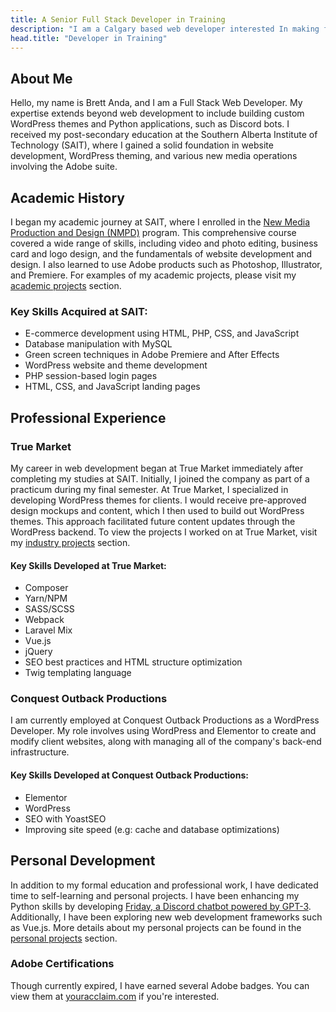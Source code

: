 ```yaml
---
title: A Senior Full Stack Developer in Training
description: "I am a Calgary based web developer interested In making fluid Websites, C# applications, and learning more about how AI will take over."
head.title: "Developer in Training"
---
```


## About Me

Hello, my name is Brett Anda, and I am a Full Stack Web Developer. My expertise extends beyond web development to include building custom WordPress themes and Python applications, such as Discord bots. I received my post-secondary education at the Southern Alberta Institute of Technology (SAIT), where I gained a solid foundation in website development, WordPress theming, and various new media operations involving the Adobe suite.

## Academic History

I began my academic journey at SAIT, where I enrolled in the [New Media Production and Design (NMPD)](https://saitnewmedia.ca/showcase/showcase-2019/) program. This comprehensive course covered a wide range of skills, including video and photo editing, business card and logo design, and the fundamentals of website development and design. I also learned to use Adobe products such as Photoshop, Illustrator, and Premiere. For examples of my academic projects, please visit my [academic projects](/#academic-projects) section.

### Key Skills Acquired at SAIT:
- E-commerce development using HTML, PHP, CSS, and JavaScript
- Database manipulation with MySQL
- Green screen techniques in Adobe Premiere and After Effects
- WordPress website and theme development
- PHP session-based login pages
- HTML, CSS, and JavaScript landing pages

## Professional Experience

### True Market

My career in web development began at True Market immediately after completing my studies at SAIT. Initially, I joined the company as part of a practicum during my final semester. At True Market, I specialized in developing WordPress themes for clients. I would receive pre-approved design mockups and content, which I then used to build out WordPress themes. This approach facilitated future content updates through the WordPress backend. To view the projects I worked on at True Market, visit my [industry projects](/#industry-projects) section.

#### Key Skills Developed at True Market:
- Composer
- Yarn/NPM
- SASS/SCSS
- Webpack
- Laravel Mix
- Vue.js
- jQuery
- SEO best practices and HTML structure optimization
- Twig templating language

### Conquest Outback Productions

I am currently employed at Conquest Outback Productions as a WordPress Developer. My role involves using WordPress and Elementor to create and modify client websites, along with managing all of the company's back-end infrastructure.

#### Key Skills Developed at Conquest Outback Productions:
- Elementor
- WordPress
- SEO with YoastSEO
- Improving site speed (e.g: cache and database optimizations)

## Personal Development

In addition to my formal education and professional work, I have dedicated time to self-learning and personal projects. I have been enhancing my Python skills by developing [Friday, a Discord chatbot powered by GPT-3](/projects/friday-discord-bot). Additionally, I have been exploring new web development frameworks such as Vue.js. More details about my personal projects can be found in the [personal projects](/#personal-projects) section.

<aside>

### Adobe Certifications

Though currently expired, I have earned several Adobe badges. You can view them at [youracclaim.com](https://youracclaim.com/users/brettanda) if you're interested.

</aside>

